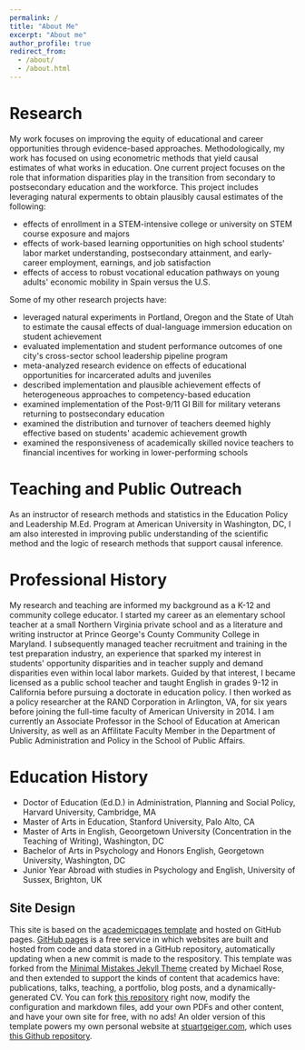 ```yaml
---
permalink: /
title: "About Me"
excerpt: "About me"
author_profile: true
redirect_from: 
  - /about/
  - /about.html
---
```


Research
======
My work focuses on improving the equity of educational and career opportunities through evidence-based approaches. Methodologically, my work has focused on using econometric methods that yield causal estimates of what works in education. 
One current project focuses on the role that information disparities play in the transition from secondary to postsecondary education and the workforce.
This project includes leveraging natural experments to obtain plausibly causal estimates of the following:
* effects of enrollment in a STEM-intensive college or university on STEM course exposure and majors
* effects of work-based learning opportunities on high school students' labor market understanding, postsecondary attainment, and early-career employment, earnings, and job satisfaction
* effects of access to robust vocational education pathways on young adults' economic mobility in Spain versus the U.S.

Some of my other research projects have:
* leveraged natural experiments in Portland, Oregon and the State of Utah to estimate the causal effects of dual-language immersion education on student achievement
* evaluated implementation and student performance outcomes of one city's cross-sector school leadership pipeline program 
* meta-analyzed research evidence on effects of educational opportunities for incarcerated adults and juveniles
* described implementation and plausible achievement effects of heterogeneous approaches to competency-based education
* examined implementation of the Post-9/11 GI Bill for military veterans returning to postsecondary education
* examined the distribution and turnover of teachers deemed highly effective based on students' academic achievement growth
* examined the responsiveness of academically skilled novice teachers to financial incentives for working in lower-performing schools

Teaching and Public Outreach
======
As an instructor of research methods and statistics in the Education Policy and Leadership M.Ed. Program at American University in Washington, DC, I am also interested in improving public understanding of the scientific method and the logic of research methods that support causal inference.

Professional History
======
My research and teaching are informed my background as a K-12 and community college educator. I started my career as an elementary school teacher at
a small Northern Virginia private school and as a literature and writing instructor at Prince George's County Community College in Maryland. 
I subsequently managed teacher recruitment and training in the test preparation industry, an experience that sparked my interest in students' 
opportunity disparities and in teacher supply and demand disparities even within local labor markets. Guided by that interest, I became licensed
as a public school teacher and taught English in grades 9-12 in California before pursuing a doctorate in education policy. I then worked as a policy
researcher at the RAND Corporation in Arlington, VA, for six years before joining the full-time faculty of American University in 2014. I am currently
an Associate Professor in the School of Education at American University, as well as an Affilitate Faculty Member in the Department of Public Administration
and Policy in the School of Public Affairs.

Education History
======
* Doctor of Education (Ed.D.) in Administration, Planning and Social Policy, Harvard University, Cambridge, MA
* Master of Arts in Education, Stanford University, Palo Alto, CA
* Master of Arts in English, Geoorgetown University (Concentration in the Teaching of Writing), Washington, DC
* Bachelor of Arts in Psychology and Honors English, Georgetown University, Washington, DC
* Junior Year Abroad with studies in Psychology and English, University of Sussex, Brighton, UK

Site Design
------
This site is based on the [academicpages template](https://github.com/academicpages/academicpages.github.io) and hosted on GitHub pages. [GitHub pages](https://pages.github.com) is a free service in which websites are built and hosted from code and data stored in a GitHub repository, automatically updating when a new commit is made to the respository. This template was forked from the [Minimal Mistakes Jekyll Theme](https://mmistakes.github.io/minimal-mistakes/) created by Michael Rose, and then extended to support the kinds of content that academics have: publications, talks, teaching, a portfolio, blog posts, and a dynamically-generated CV. You can fork [this repository](https://github.com/academicpages/academicpages.github.io) right now, modify the configuration and markdown files, add your own PDFs and other content, and have your own site for free, with no ads! An older version of this template powers my own personal website at [stuartgeiger.com](http://stuartgeiger.com), which uses [this Github repository](https://github.com/staeiou/staeiou.github.io).